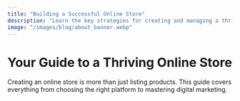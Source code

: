 ```yaml
---
title: "Building a Successful Online Store"
description: "Learn the key strategies for creating and managing a thriving online store in today's competitive market."
image: "/images/blog/about_banner.webp"
---
```


# Your Guide to a Thriving Online Store

Creating an online store is more than just listing products. This guide covers everything from choosing the right platform to mastering digital marketing.
